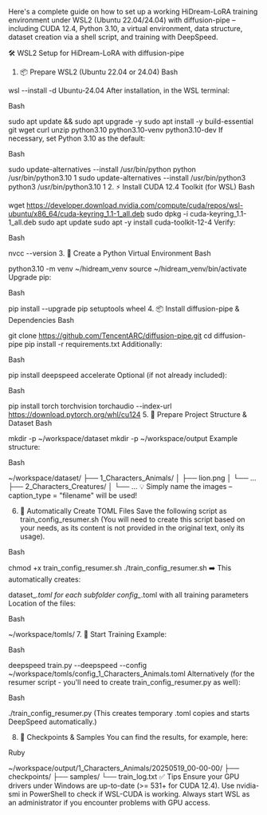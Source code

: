 Here's a complete guide on how to set up a working HiDream-LoRA training environment under WSL2 (Ubuntu 22.04/24.04) with diffusion-pipe – including CUDA 12.4, Python 3.10, a virtual environment, data structure, dataset creation via a shell script, and training with DeepSpeed.

🛠️ WSL2 Setup for HiDream-LoRA with diffusion-pipe
1. 📦 Prepare WSL2 (Ubuntu 22.04 or 24.04)
Bash

wsl --install -d Ubuntu-24.04
After installation, in the WSL terminal:

Bash

sudo apt update && sudo apt upgrade -y
sudo apt install -y build-essential git wget curl unzip python3.10 python3.10-venv python3.10-dev
If necessary, set Python 3.10 as the default:

Bash

sudo update-alternatives --install /usr/bin/python python /usr/bin/python3.10 1
sudo update-alternatives --install /usr/bin/python3 python3 /usr/bin/python3.10 1
2. ⚡ Install CUDA 12.4 Toolkit (for WSL)
Bash

wget https://developer.download.nvidia.com/compute/cuda/repos/wsl-ubuntu/x86_64/cuda-keyring_1.1-1_all.deb
sudo dpkg -i cuda-keyring_1.1-1_all.deb
sudo apt update
sudo apt -y install cuda-toolkit-12-4
Verify:

Bash

nvcc --version
3. 🧪 Create a Python Virtual Environment
Bash

python3.10 -m venv ~/hidream_venv
source ~/hidream_venv/bin/activate
Upgrade pip:

Bash

pip install --upgrade pip setuptools wheel
4. 📦 Install diffusion-pipe & Dependencies
Bash

git clone https://github.com/TencentARC/diffusion-pipe.git
cd diffusion-pipe
pip install -r requirements.txt
Additionally:

Bash

pip install deepspeed accelerate
Optional (if not already included):

Bash

pip install torch torchvision torchaudio --index-url https://download.pytorch.org/whl/cu124
5. 📁 Prepare Project Structure & Dataset
Bash

mkdir -p ~/workspace/dataset
mkdir -p ~/workspace/output
Example structure:

Bash

~/workspace/dataset/
├── 1_Characters_Animals/
│   ├── lion.png
│   └── ...
├── 2_Characters_Creatures/
│   └── ...
💡 Simply name the images – caption_type = "filename" will be used!

6. 🧾 Automatically Create TOML Files
Save the following script as train_config_resumer.sh (You will need to create this script based on your needs, as its content is not provided in the original text, only its usage).

Bash

chmod +x train_config_resumer.sh
./train_config_resumer.sh
➡️ This automatically creates:

dataset_*.toml for each subfolder
config_*.toml with all training parameters
Location of the files:

Bash

~/workspace/tomls/
7. 🚀 Start Training
Example:

Bash

deepspeed train.py --deepspeed --config ~/workspace/tomls/config_1_Characters_Animals.toml
Alternatively (for the resumer script - you'll need to create train_config_resumer.py as well):

Bash

./train_config_resumer.py
(This creates temporary .toml copies and starts DeepSpeed automatically.)

8. 🧪 Checkpoints & Samples
You can find the results, for example, here:

Ruby

~/workspace/output/1_Characters_Animals/20250519_00-00-00/
├── checkpoints/
├── samples/
└── train_log.txt
✅ Tips
Ensure your GPU drivers under Windows are up-to-date (>= 531+ for CUDA 12.4).
Use nvidia-smi in PowerShell to check if WSL-CUDA is working.
Always start WSL as an administrator if you encounter problems with GPU access.
